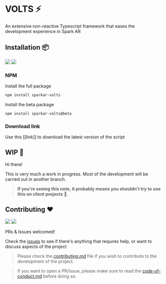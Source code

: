 # VOLTS ⚡️

An extensive non-reactive Typescript framework that eases the development experience in Spark AR

## Installation 📦️

![](https://img.shields.io/npm/v/sparkar-volts/latest?color=informational&label=latest%20version%20%28npm%29)
![](https://img.shields.io/npm/v/sparkar-volts/beta?color=informational&label=beta%20version%20%28npm%29)

### NPM

Install the full package

```sh
npm install sparkar-volts
```

Install the beta package

```sh
npm install sparkar-volts@beta
```

<!-- Just install the volts.ts script into the current folder
```shell
npm install sparkar-volts@minimal
``` -->

### Download link

Use this \[\[link\]\] to download the latest version of the script

## WIP 🚧

Hi there!

This is very much a work in progress. Most of the development will be carried out in another branch.

> **If you're seeing this note, it probably means you shouldn't try to use this on client projects** 😬.

## Contributing ❤️

![](https://img.shields.io/github/issues-raw/tomaspietravallo/sparkar-volts?color=green)
![](https://img.shields.io/github/issues-pr-raw/tomaspietravallo/sparkar-volts?color=green)

PRs & Issues welcomed!

Check the [issues](https://github.com/tomaspietravallo/sparkar-volts/issues) to see if there's anything that requires help, or want to discuss aspects of the project

> Please check the [contributing.md](contributing.md) file if you wish to contribute to the development of the project.

> If you want to open a PR/Issue, please make sure to read the [code-of-conduct.md](code-of-conduct.md) before doing so.
